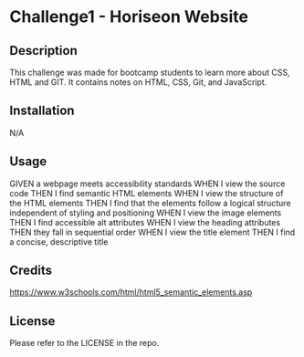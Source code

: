 # Challenge1 - Horiseon Website

## Description

This challenge was made for bootcamp students to learn more about CSS, HTML and GIT. It contains notes on HTML, CSS, Git, and JavaScript.

## Installation

N/A

## Usage

GIVEN a webpage meets accessibility standards
WHEN I view the source code
THEN I find semantic HTML elements
WHEN I view the structure of the HTML elements
THEN I find that the elements follow a logical structure independent of styling and positioning
WHEN I view the image elements
THEN I find accessible alt attributes
WHEN I view the heading attributes
THEN they fall in sequential order
WHEN I view the title element
THEN I find a concise, descriptive title

## Credits

 https://www.w3schools.com/html/html5_semantic_elements.asp

## License

Please refer to the LICENSE in the repo.

